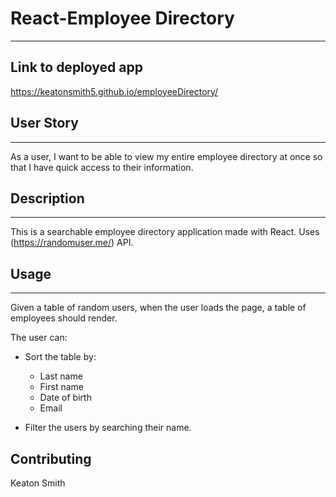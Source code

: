 # React-Employee Directory
- - - -

## Link to deployed app

https://keatonsmith5.github.io/employeeDirectory/

## User Story
- - - -

As a user, I want to be able to view my entire employee directory at once so that I have quick access to their information.

## Description
- - - -

This is a searchable employee directory application made with React. Uses (https://randomuser.me/) API.

## Usage
- - - -
Given a table of random users, when the user loads the page, a table of employees should render.

The user can:

- Sort the table by:
    * Last name
    * First name
    * Date of birth
    * Email

- Filter the users by searching their name.

## Contributing

Keaton Smith